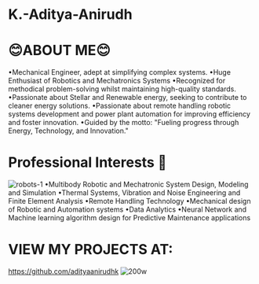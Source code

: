 # K.-Aditya-Anirudh
  # 😊ABOUT ME😊
   •Mechanical Engineer, adept at simplifying complex systems.
   •Huge Enthusiast of Robotics and Mechatronics Systems
   •Recognized for methodical problem-solving whilst maintaining high-quality standards.
   •Passionate about Stellar and Renewable energy, seeking to contribute to cleaner energy solutions.
   •Passionate about remote handling robotic systems development and power plant automation for
   improving efficiency and foster innovation.
   •Guided by the motto: "Fueling progress through Energy, Technology, and Innovation."

   # Professional Interests 🤖 
   ![robots-1](https://github.com/user-attachments/assets/6eb40737-18d4-4f47-88a8-b4635dad6ed3)
   •Multibody Robotic and Mechatronic System Design, Modeling and Simulation
   •Thermal Systems, Vibration and Noise Engineering and Finite Element Analysis 
   •Remote Handling Technology
   •Mechanical design of Robotic and Automation systems 
   •Data Analytics 
   •Neural Network and Machine learning algorithm design for Predictive Maintenance applications


# VIEW MY PROJECTS AT: 
https://github.com/adityaanirudhk
![200w](https://github.com/user-attachments/assets/88b3ea44-d982-467a-af3c-35200fe1dbd9)


